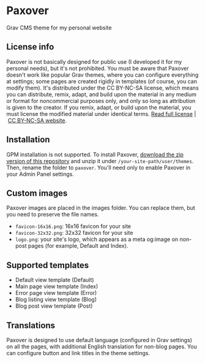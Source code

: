 # Paxover

Grav CMS theme for my personal website

## License info

Paxover is not basically designed for public use (I developed it for my personal needs), but it's not prohibited. You must be aware that Paxover doesn't work like popular Grav themes, where you can configure everything at settings; some pages are created rigidly in templates (of course, you can modify them). It's distributed under the CC BY-NC-SA license, which means you can distribute, remix, adapt, and build upon the material in any medium or format for noncommercial purposes only, and only so long as attribution is given to the creator. If you remix, adapt, or build upon the material, you must license the modified material under identical terms. [Read full license](https://codeberg.org/tymoteuszjozwiak/paxover/src/branch/master/LICENSE) | [CC BY-NC-SA website](https://creativecommons.org/licenses/by-nc-sa/4.0/).

## Installation

GPM installation is not supported. To install Paxover, [download the zip version of this repository](https://codeberg.org/tymoteuszjozwiak/paxover/archive/master.zip) and unzip it under `/your-site-path/user/themes`. Then, rename the folder to `paxover`. You'll need only to enable Paxover in your Admin Panel settings.

## Custom images

Paxover images are placed in the images folder. You can replace them, but you need to preserve the file names.

- `favicon-16x16.png`: 16x16 favicon for your site
- `favicon-32x32.png`: 32x32 favicon for your site
- `logo.png`: your site's logo, which appears as a meta og:image on non-post pages (for example, Default and Index).

## Supported templates

- Default view template (Default)
- Main page view template (Index)
- Error page view template (Error)
- Blog listing view template (Blog)
- Blog post view template (Post)

## Translations

Paxover is designed to use default language (configured in Grav settings) on all the pages, with additional English translation for non-blog pages. You can configure button and link titles in the theme settings.
